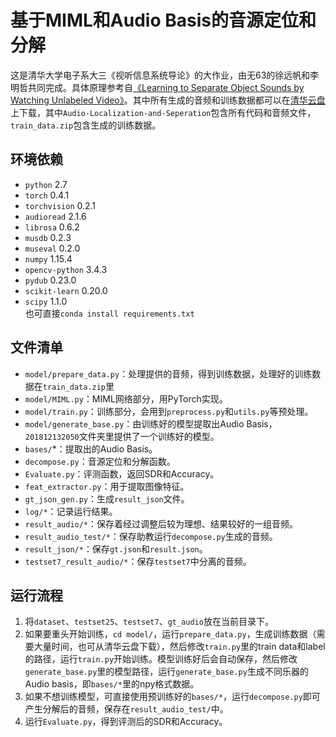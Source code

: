 # 基于MIML和Audio Basis的音源定位和分解
这是清华大学电子系大三《视听信息系统导论》的大作业，由无63的徐远帆和李明哲共同完成。具体原理参考自[《Learning to Separate Object Sounds by Watching Unlabeled Video》](https://arxiv.org/pdf/1804.01665.pdf)。其中所有生成的音频和训练数据都可以在[清华云盘](https://cloud.tsinghua.edu.cn/d/8ab03dd255c94ec59676/)上下载，其中```Audio-Localization-and-Seperation```包含所有代码和音频文件，```train_data.zip```包含生成的训练数据。
## 环境依赖
- ```python```        2.7  
- ```torch```         0.4.1  
- ```torchvision```   0.2.1  
- ```audioread```     2.1.6  
- ```librosa```       0.6.2  
- ```musdb```         0.2.3  
- ```museval```       0.2.0  
- ```numpy```         1.15.4  
- ```opencv-python``` 3.4.3  
- ```pydub```         0.23.0  
- ```scikit-learn```  0.20.0  
- ```scipy```         1.1.0  
也可直接```conda install requirements.txt```  

## 文件清单
- ```model/prepare_data.py```：处理提供的音频，得到训练数据，处理好的训练数据在```train_data.zip```里  
- ```model/MIML.py```：MIML网络部分，用PyTorch实现。  
- ```model/train.py```：训练部分，会用到```preprocess.py```和```utils.py```等预处理。  
- ```model/generate_base.py```：由训练好的模型提取出Audio Basis，```201812132050```文件夹里提供了一个训练好的模型。  
- ```bases/```*：提取出的Audio Basis。  
- ```decompose.py```：音源定位和分解函数。  
- ```Evaluate.py```：评测函数，返回SDR和Accuracy。  
- ```feat_extractor.py```：用于提取图像特征。  
- ```gt_json_gen.py```：生成```result_json```文件。  
- ```log/*```：记录运行结果。  
- ```result_audio/*```：保存着经过调整后较为理想、结果较好的一组音频。  
- ```result_audio_test/*```：保存助教运行```decompose.py```生成的音频。  
- ```result_json/*```：保存```gt.json```和```result.json```。  
- ```testset7_result_audio/*```：保存```testset7```中分离的音频。  
## 运行流程
1. 将```dataset```、```testset25```、```testset7```、```gt_audio```放在当前目录下。
2. 如果要重头开始训练，```cd model/```，运行```prepare_data.py```，生成训练数据（需要大量时间，也可从清华云盘下载），然后修改```train.py```里的train data和label的路径，运行```train.py```开始训练。模型训练好后会自动保存，然后修改```generate_base.py```里的模型路径，运行```generate_base.py```生成不同乐器的Audio basis，即```bases/*```里的npy格式数据。
3. 如果不想训练模型，可直接使用预训练好的```bases/*```，运行```decompose.py```即可产生分解后的音频，保存在```result_audio_test/```中。
4. 运行```Evaluate.py```，得到评测后的SDR和Accuracy。


